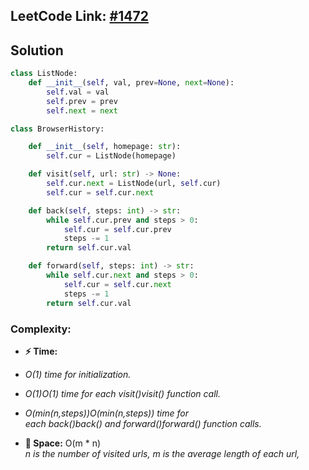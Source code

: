 ## **LeetCode Link:** [#1472](https://leetcode.com/problems/design-browser-history/)

## **Solution**
```python
class ListNode:
    def __init__(self, val, prev=None, next=None):
        self.val = val
        self.prev = prev
        self.next = next

class BrowserHistory:

    def __init__(self, homepage: str):
        self.cur = ListNode(homepage)

    def visit(self, url: str) -> None:
        self.cur.next = ListNode(url, self.cur)
        self.cur = self.cur.next

    def back(self, steps: int) -> str:
        while self.cur.prev and steps > 0:
            self.cur = self.cur.prev
            steps -= 1
        return self.cur.val

    def forward(self, steps: int) -> str:
        while self.cur.next and steps > 0:
            self.cur = self.cur.next
            steps -= 1
        return self.cur.val
```

### **Complexity:**
- **⚡ Time:** 
- *O(1) time for initialization.*
- *O(1)O(1) time for each visit()visit() function call.*
- *O(min(n,steps))O(min(n,steps)) time for each back()back() and forward()forward() function calls.*

- **💾 Space:** O(m * n)  
*n is the number of visited urls, m is the average length of each url,*
